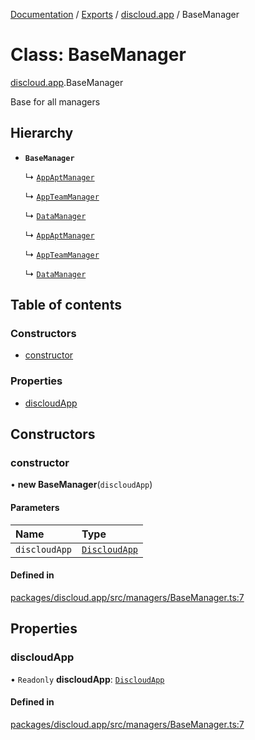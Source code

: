 [Documentation](../README.md) / [Exports](../modules.md) / [discloud.app](../modules/discloud_app.md) / BaseManager

# Class: BaseManager

[discloud.app](../modules/discloud_app.md).BaseManager

Base for all managers

## Hierarchy

- **`BaseManager`**

  ↳ [`AppAptManager`](discloud_app.AppAptManager.md)

  ↳ [`AppTeamManager`](discloud_app.AppTeamManager.md)

  ↳ [`DataManager`](discloud_app.DataManager.md)

  ↳ [`AppAptManager`](discloud_app.AppAptManager.md)

  ↳ [`AppTeamManager`](discloud_app.AppTeamManager.md)

  ↳ [`DataManager`](discloud_app.DataManager.md)

## Table of contents

### Constructors

- [constructor](discloud_app.BaseManager.md#constructor)

### Properties

- [discloudApp](discloud_app.BaseManager.md#discloudapp)

## Constructors

### constructor

• **new BaseManager**(`discloudApp`)

#### Parameters

| Name | Type |
| :------ | :------ |
| `discloudApp` | [`DiscloudApp`](discloud_app.DiscloudApp.md) |

#### Defined in

[packages/discloud.app/src/managers/BaseManager.ts:7](https://github.com/discloud/discloud.app/blob/9141dfb/packages/discloud.app/src/managers/BaseManager.ts#L7)

## Properties

### discloudApp

• `Readonly` **discloudApp**: [`DiscloudApp`](discloud_app.DiscloudApp.md)

#### Defined in

[packages/discloud.app/src/managers/BaseManager.ts:7](https://github.com/discloud/discloud.app/blob/9141dfb/packages/discloud.app/src/managers/BaseManager.ts#L7)
